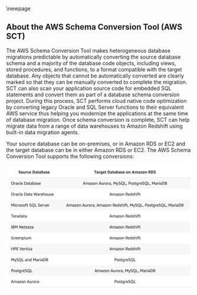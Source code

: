 \newpage

## About the AWS Schema Conversion Tool (AWS SCT)

The AWS Schema Conversion Tool makes heterogeneous database migrations predictable by automatically converting the source database schema and a majority of the database code objects, including views, stored procedures, and functions, to a format compatible with the target database. Any objects that cannot be automatically converted are clearly marked so that they can be manually converted to complete the migration. SCT can also scan your application source code for embedded SQL statements and convert them as part of a database schema conversion project. During this process, SCT performs cloud native code optimization by converting legacy Oracle and SQL Server functions to their equivalent AWS service thus helping you modernize the applications at the same time of database migration. Once schema conversion is complete, SCT can help migrate data from a range of data warehouses to Amazon Redshift using built-in data migration agents.

Your source database can be on-premises, or in Amazon RDS or EC2 and the target database can be in either Amazon RDS or EC2. The AWS Schema Conversion Tool supports the following conversions:

![AWS Schema Conversion Tool: Supported Platforms](images/intro/aws_sct_supported_platforms.png)